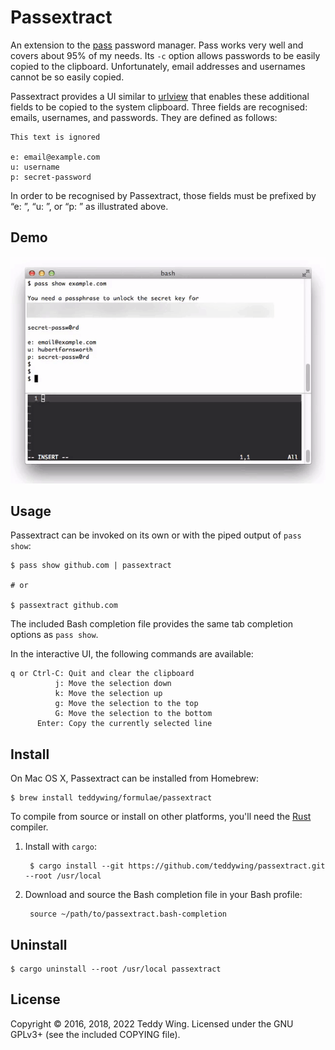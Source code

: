 Passextract
===========

An extension to the [pass][1] password manager. Pass works very well and covers
about 95% of my needs. Its `-c` option allows passwords to be easily copied to
the clipboard. Unfortunately, email addresses and usernames cannot be so easily
copied.

Passextract provides a UI similar to [urlview][2] that enables these additional
fields to be copied to the system clipboard. Three fields are recognised:
emails, usernames, and passwords. They are defined as follows:

	This text is ignored
	
	e: email@example.com
	u: username
	p: secret-password

In order to be recognised by Passextract, those fields must be prefixed by
“e: ”, “u: ”, or “p: ” as illustrated above.


## Demo
![screencast](./screencast.gif)


## Usage
Passextract can be invoked on its own or with the piped output of `pass show`:

	$ pass show github.com | passextract
	
	# or
	
	$ passextract github.com

The included Bash completion file provides the same tab completion options as
`pass show`.

In the interactive UI, the following commands are available:

	q or Ctrl-C: Quit and clear the clipboard
	          j: Move the selection down
	          k: Move the selection up
	          g: Move the selection to the top
	          G: Move the selection to the bottom
	      Enter: Copy the currently selected line


## Install
On Mac OS X, Passextract can be installed from Homebrew:

	$ brew install teddywing/formulae/passextract

To compile from source or install on other platforms, you'll need the [Rust][4]
compiler.

1. Install with `cargo`:

		$ cargo install --git https://github.com/teddywing/passextract.git --root /usr/local

2. Download and source the Bash completion file in your Bash profile:

		source ~/path/to/passextract.bash-completion


## Uninstall

	$ cargo uninstall --root /usr/local passextract


## License
Copyright © 2016, 2018, 2022 Teddy Wing. Licensed under the GNU GPLv3+ (see the
included COPYING file).


[1]: https://www.passwordstore.org/
[2]: https://github.com/sigpipe/urlview
[3]: https://github.com/teddywing/passextract/releases
[4]: https://www.rust-lang.org/
